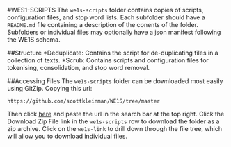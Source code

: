 #WES1-SCRIPTS
The `we1s-scripts` folder contains copies of scripts, configuration files, and stop word lists. Each subfolder should have a `README.md` file containing a description of the conents of the folder. Subfolders or individual files may optionally have a json manifest following the WE1S schema.

##Structure
*Deduplicate: Contains the script for de-duplicating files in a collection of texts.
*Scrub: Contains scripts and configuration files for tokenising, consolidation, and stop word removal.

##Accessing Files
The `we1s-scripts` folder can be downloaded most easily using GitZip. Copying this url:

```
https://github.com/scottkleinman/WE1S/tree/master
```

Then click [here](http://kinolien.github.io/gitzip/) and paste the url in the search bar at the top right. Click the Download Zip File link in the `we1s-scripts` row to download the folder as a zip archive. Click on the `we1s-link` to drill down through the file tree, which will allow you to download individual files.